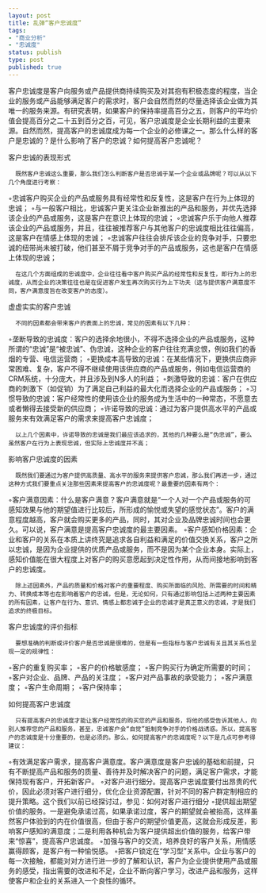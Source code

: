 ```yaml
--- 
layout: post
title: 乱弹“客户忠诚度”
tags: 
- "商业分析"
- "忠诚度"
status: publish
type: post
published: true
---
```

客户忠诚度是客户向服务或产品提供商持续购买及对其抱有积极态度的程度，当企业的服务或产品能够满足客户的需求时，客户会自然而然的尽量选择该企业做为其唯一的服务来源。有研究表明，如果客户的保持率提高百分之五，则客户的平均价值会提高百分之二十五到百分之百，可见，客户忠诚度是企业长期利益的主要来源。自然而然，提高客户的忠诚度成为每一个企业的必修课之一。那么什么样的客户是忠诚的？是什么影响了客户的忠诚？如何提高客户忠诚呢？

客户忠诚的表现形式

      既然客户忠诚这么重要，那么我们怎么判断客户是否忠诚于某一个企业或品牌呢？可以从以下几个角度进行考察：
◦忠诚客户购买企业的产品或服务具有经常性和反复性，这是客户在行为上体现的忠诚；
◦与一般客户相比，忠诚客户更关注企业新推出的产品和服务，并优先选择该企业的产品或服务，这是客户在意识上体现的忠诚；
◦忠诚客户乐于向他人推荐该企业的产品或服务，并且，往往被推荐客户与其他客户的忠诚度相比往往偏高，这是客户在情感上体现的忠诚；
◦忠诚客户往往会排斥该企业的竞争对手，只要忠诚的纽带尚未被打破，他们甚至不屑于竞争对手的产品或服务，这也是客户在情感上体现的忠诚；

      在这几个方面组成的忠诚度中，企业往往看中客户购买产品的经常性和反复性，即行为上的忠诚度，从而企业的决策往往也是在促进客户发生再次购买行为上下功夫（这与提供客户满意度不同，客户满意度旨在改变客户的态度）。

虚虚实实的客户忠诚

      不同的因素都会带来客户的表面上的忠诚，常见的因素有以下几种：
◦垄断导致的忠诚度：客户的选择余地很小，不得不选择企业的产品或服务，这种所谓的“忠诚”是“被忠诚”、伪忠诚，这种企业的客户往往充满忿恨，例如我们的香烟的专营、电信运营商；
◦更换成本高导致的忠诚：在某些情况下，更换供应商非常困难、复杂，客户不得不继续使用该供应商的产品或服务，例如电信运营商的CRM系统，十分庞大，并且涉及到N多人的利益；
◦刺激导致的忠诚：客户在供应商的刺激下（如促销）为了满足自己利益的最大化而选择企业的产品或服务；
◦习惯导致的忠诚：客户经常性的使用该企业的服务成为生活中的一种常态，不愿意去或者懒得去接受新的供应商；
◦许诺导致的忠诚：通过为客户提供高水平的产品或服务来有效满足客户的需求来提高客户忠诚度；

      以上几个因素中，许诺导致的忠诚是我们最应该追求的，其他的几种要么是“伪忠诚”，要么虽然客户在行为上表现忠诚，但实际上忠诚度并不高；

影响客户忠诚度的因素

      既然我们要通过为客户提供高质量、高水平的服务来提供客户忠诚，那么我们再进一步，通过这种方式我们要重点关注那些因素来提高客户的忠诚度呢？最重要的因素有两个：
◦客户满意因素：什么是客户满意？客户满意就是“一个人对一个产品或服务的可感知效果与他的期望值进行比较后，所形成的愉悦或失望的感觉状态”。客户的满意程度越高，客户就会购买更多的产品，同时，其对企业及品牌忠诚时间也会更久。可以说，客户满意是提高客户忠诚度的最主要因素。
◦客户感知价格因素：企业和客户的关系在本质上讲终究是追求各自利益和满足的价值交换关系，客户之所以忠诚，是因为企业提供的优质产品或服务，而不是因为某个企业本身。实际上，感知价值能在很大程度上对客户的购买意愿起到决定性作用，从而间接地影响到客户的忠诚度。

      除上述因素外，产品的质量和价格对客户的重要程度、购买所面临的风险、所需要的时间和精力、转换成本等也在影响着客户的忠诚，但是，无论如何，只有通过影响包括上述两种主要因素的所有因素，让客户在行为、意识、情感上都忠诚于企业的忠诚才是真正意义的忠诚，才是我们追求的终极目标。

客户忠诚度的评价指标

      要想准确的判断或评价客户是否忠诚是很难的，但是有一些指标与客户忠诚有关且其关系也呈现一定的规律性：
◦客户的重复购买率；
◦客户的价格敏感度；
◦客户购买行为确定所需要的时间；
◦客户对企业、品牌、产品的关注度；
◦客户对产品事故的承受能力；
◦客户满意度；
◦客户生命周期；
◦客户保持率；

如何提高客户忠诚度

      只有提高客户的忠诚度才能让客户经常性的购买您的产品和服务，将他的感受告诉其他人，向别人推荐您的产品和服务，甚至，忠诚客户会“自觉”抵制竞争对手的价格战诱惑。所以，提高客户的忠诚度是十分重要的，也是必须的。那么，如何提高客户的忠诚度呢？以下是几点可参考得建议： 
◦有效满足客户需求，提高客户满意度。客户满意度是客户忠诚的基础和前提，只有不断提高产品和服务的质量、善待并及时解决客户的问题，满足客户需求，才能保持现有客户，开拓新客户。
◦对客户进行细分。提高客户忠诚度要付出昂贵的代价，因此必须对客户进行细分，优化企业资源配置，针对不同的客户群定制相应的提升策略。这个我们以前已经探讨过，参见：如何对客户进行细分
◦提供超出期望价值的服务。一是避免承诺过高，如果承诺过度，客户的期望就会被抬高，这样虽然客户体验到的内在价值很高，但由于客户的期望价值更高，这就会形成反差，影响客户感知的满意度；二是利用各种机会为客户提供超出价值的服务，给客户带来“惊喜”，提高客户忠诚度。
◦加强与客户的交流，培养良好的客户关系，用情感赢得顾客，是客户有一种愉悦感。
◦把客户锁定在“学习型”关系中。企业与客户的每一次接触，都能对对方进行进一步的了解和认识，客户为企业提供使用产品或服务的感受，指出需要的改进和不足，企业不断向客户学习，改进产品和服务，这样使客户和企业的关系进入一个良性的循环。
